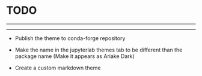 # TODO
---
---

- Publish the theme to conda-forge repository

- Make the name in the jupyterlab themes tab to be different than the package name (Make it appears as Ariake Dark)

- Create a custom markdown theme

